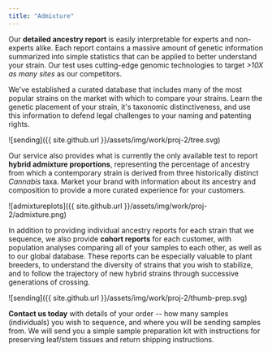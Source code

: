```yaml
---
title: "Admixture"
---
```



Our **detailed ancestry report** is easily interpretable for experts and non-experts
alike. Each report contains a massive amount of genetic information summarized into
simple statistics that can be applied to better understand your strain. Our test
uses cutting-edge genomic technologies to target *>10X as many sites* as our
competitors.


We've established a curated database that includes many of the most popular
strains on the market with which to compare your strains. Learn the genetic
placement of your strain, it's taxonomic distinctiveness, and use this
information to defend legal challenges to your naming and patenting rights.

![sending]({{ site.github.url }}/assets/img/work/proj-2/tree.svg)


Our service also provides what is currently the only available test to report
**hybrid admixture proportions**, representing the percentage of ancestry from
which a contemporary strain is derived from three historically distinct
*Cannabis* taxa. Market your brand with information about its ancestry and
composition to provide a more curated experience for your customers.

![admixtureplots]({{ site.github.url }}/assets/img/work/proj-2/admixture.png)

In addition to providing individual ancestry reports for each strain that we
sequence, we also provide **cohort reports** for each customer, with population
analyses comparing all of your samples to each other, as well as to our global
database. These reports can be especially valuable to plant breeders, to understand
the diversity of strains that you wish to stabilize, and to follow the trajectory
of new hybrid strains through successive generations of crossing.

![sending]({{ site.github.url }}/assets/img/work/proj-2/thumb-prep.svg)

**Contact us today** with details of your order -- how many samples (individuals) you
wish to sequence, and where you will be sending samples from. We will send you a simple sample preparation kit with instructions for preserving leaf/stem tissues and
return shipping instructions.
